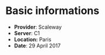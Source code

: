 # Basic informations

* **Provider**: Scaleway
* **Server**: C1
* **Location:** Paris
* **Date**: 29 April 2017
